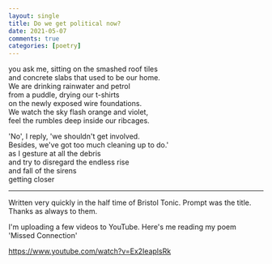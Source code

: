 ```yaml
---
layout: single
title: Do we get political now?
date: 2021-05-07
comments: true
categories: [poetry]
---
```


you ask me, sitting on the smashed roof tiles  
and concrete slabs that used to be our home.   
We are drinking rainwater and petrol  
from a puddle, drying our t-shirts  
on the newly exposed wire foundations.   
We watch the sky flash orange and violet,   
feel the rumbles deep inside our ribcages.   

<!--more-->

'No', I reply, 'we shouldn't get involved.   
Besides, we've got too much cleaning up to do.'  
as I gesture at all the debris  
and try to disregard the endless rise   
and fall of the sirens  
getting closer  

---

Written very quickly in the half time of Bristol Tonic. Prompt was the title. Thanks as always to them.

I'm uploading a few videos to YouTube. Here's me reading my  poem 'Missed Connection'

https://www.youtube.com/watch?v=Ex2IeaplsRk
